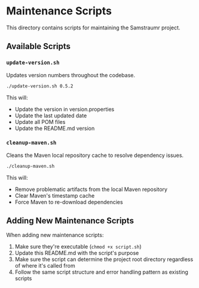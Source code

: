 # Maintenance Scripts

This directory contains scripts for maintaining the Samstraumr project.

## Available Scripts

### `update-version.sh`

Updates version numbers throughout the codebase.

```bash
./update-version.sh 0.5.2
```

This will:
- Update the version in version.properties
- Update the last updated date
- Update all POM files
- Update the README.md version

### `cleanup-maven.sh`

Cleans the Maven local repository cache to resolve dependency issues.

```bash
./cleanup-maven.sh
```

This will:
- Remove problematic artifacts from the local Maven repository
- Clear Maven's timestamp cache
- Force Maven to re-download dependencies

## Adding New Maintenance Scripts

When adding new maintenance scripts:

1. Make sure they're executable (`chmod +x script.sh`)
2. Update this README.md with the script's purpose
3. Make sure the script can determine the project root directory regardless of where it's called from
4. Follow the same script structure and error handling pattern as existing scripts